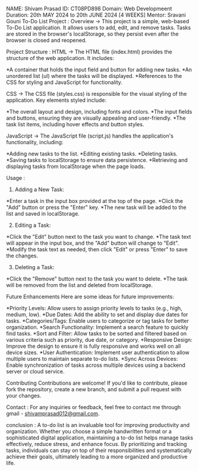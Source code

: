NAME:     Shivam Prasad
ID:       CT08PD898
Domain:   Web Developmeent
Duration: 20th MAY 2024 to 20th JUNE 2024 [4 WEEKS]
Mentor:   Sravani Gouni
To-Do List Project :
Overview ->
This project is a simple, web-based To-Do List application. It allows users to add, edit, and remove tasks. Tasks are stored in the browser's localStorage, so they persist even after the browser is closed and reopened.

Project Structure :
HTML ->
The HTML file (index.html) provides the structure of the web application. It includes:

*A container that holds the input field and button for adding new tasks.
*An unordered list (ul) where the tasks will be displayed.
*References to the CSS for styling and JavaScript for functionality.

CSS ->
The CSS file (styles.css) is responsible for the visual styling of the application. Key elements styled include:

*The overall layout and design, including fonts and colors.
*The input fields and buttons, ensuring they are visually appealing and user-friendly.
*The task list items, including hover effects and button styles.

JavaScript ->
The JavaScript file (script.js) handles the application's functionality, including:

*Adding new tasks to the list.
*Editing existing tasks.
*Deleting tasks.
*Saving tasks to localStorage to ensure data persistence.
*Retrieving and displaying tasks from localStorage when the page loads.

Usage :
1. Adding a New Task:

*Enter a task in the input box provided at the top of the page.
*Click the "Add" button or press the "Enter" key.
*The new task will be added to the list and saved in localStorage.

2. Editing a Task:

*Click the "Edit" button next to the task you want to change.
*The task text will appear in the input box, and the "Add" button will change to "Edit".
*Modify the task text as needed, then click "Edit" or press "Enter" to save the changes.

3. Deleting a Task:

*Click the "Remove" button next to the task you want to delete.
*The task will be removed from the list and deleted from localStorage.

Future Enhancements
Here are some ideas for future improvements:

*Priority Levels: Allow users to assign priority levels to tasks (e.g., high, medium, low).
*Due Dates: Add the ability to set and display due dates for tasks.
*Categories/Tags: Enable users to categorize or tag tasks for better organization.
*Search Functionality: Implement a search feature to quickly find tasks.
*Sort and Filter: Allow tasks to be sorted and filtered based on various criteria such as priority, due date, or category.
*Responsive Design: Improve the design to ensure it is fully responsive and works well on all device sizes.
*User Authentication: Implement user authentication to allow multiple users to maintain separate to-do lists.
*Sync Across Devices: Enable synchronization of tasks across multiple devices using a backend server or cloud service.

Contributing 
Contributions are welcome! If you'd like to contribute, please fork the repository, create a new branch, and submit a pull request with your changes.

Contact :
For any inquiries or feedback, feel free to contact me through gmail - shivamprasad012@gmail.com.

 conclusion :
A to-do list is an invaluable tool for improving productivity and organization. Whether you choose a simple handwritten format or a sophisticated digital application, maintaining a to-do list helps manage tasks effectively, reduce stress, and enhance focus. By prioritizing and tracking tasks, individuals can stay on top of their responsibilities and systematically achieve their goals, ultimately leading to a more organized and productive life.





